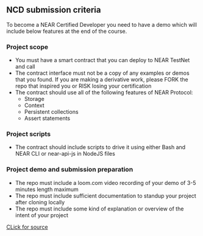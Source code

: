 ## NCD submission criteria

To become a NEAR Certified Developer you need to have a demo which will include below features at the end of the course. 

### Project scope

- You must have a smart contract that you can deploy to NEAR TestNet and call
- The contract interface must not be a copy of any examples or demos that you found.  If you are making a derivative work, please FORK the repo that inspired you or RISK losing your certification
- The contract should use all of the following features of NEAR Protocol: 
  - Storage
  - Context
  - Persistent collections
  - Assert statements


### Project scripts
- The contract should include scripts to drive it using either Bash and NEAR CLI or near-api-js in NodeJS files

### Project demo and submission preparation
- The repo must include a loom.com video recording of your demo of 3-5 minutes length maximum
- The repo must include sufficient documentation to standup your project after cloning locally
- The repo must include some kind of explanation or overview of the intent of your project

[CLick for source](https://docs.google.com/presentation/d/14bbrw7JmErE_fZmF242VR7wvnznX6XBQ9BB6glUFuMk/edit#slide=id.g1090a06f1f3_0_609)

